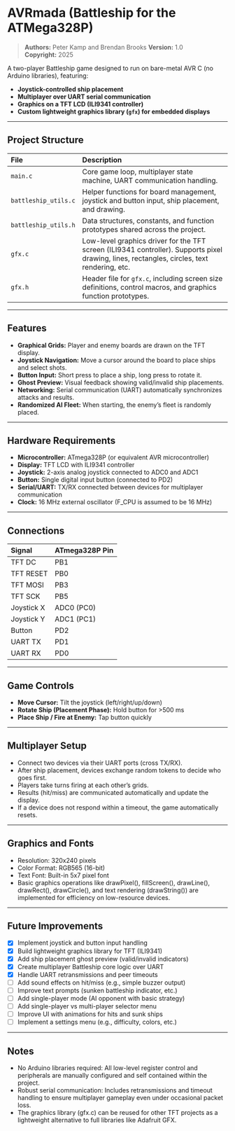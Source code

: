 # AVRmada (Battleship for the ATMega328P)

> **Authors:** Peter Kamp and Brendan Brooks
> **Version:** 1.0  
> **Copyright:** 2025

A two-player Battleship game designed to run on bare-metal AVR C (no Arduino libraries), featuring:
- **Joystick-controlled ship placement**
- **Multiplayer over UART serial communication**
- **Graphics on a TFT LCD (ILI9341 controller)**
- **Custom lightweight graphics library (`gfx`) for embedded displays**

---

## Project Structure

| File | Description |
|:---|:---|
| `main.c` | Core game loop, multiplayer state machine, UART communication handling. |
| `battleship_utils.c` | Helper functions for board management, joystick and button input, ship placement, and drawing. |
| `battleship_utils.h` | Data structures, constants, and function prototypes shared across the project. |
| `gfx.c` | Low-level graphics driver for the TFT screen (ILI9341 controller). Supports pixel drawing, lines, rectangles, circles, text rendering, etc. |
| `gfx.h` | Header file for `gfx.c`, including screen size definitions, control macros, and graphics function prototypes. |

---

## Features

- **Graphical Grids:** Player and enemy boards are drawn on the TFT display.
- **Joystick Navigation:** Move a cursor around the board to place ships and select shots.
- **Button Input:** Short press to place a ship, long press to rotate it.
- **Ghost Preview:** Visual feedback showing valid/invalid ship placements.
- **Networking:** Serial communication (UART) automatically synchronizes attacks and results.
- **Randomized AI Fleet:** When starting, the enemy’s fleet is randomly placed.

---

## Hardware Requirements

- **Microcontroller:** ATmega328P (or equivalent AVR microcontroller)
- **Display:** TFT LCD with ILI9341 controller
- **Joystick:** 2-axis analog joystick connected to ADC0 and ADC1
- **Button:** Single digital input button (connected to PD2)
- **Serial/UART:** TX/RX connected between devices for multiplayer communication
- **Clock:** 16 MHz external oscillator (F_CPU is assumed to be 16 MHz)

---

## Connections

| Signal | ATmega328P Pin |
|:---|:---|
| TFT DC | PB1 |
| TFT RESET | PB0 |
| TFT MOSI | PB3 |
| TFT SCK | PB5 |
| Joystick X | ADC0 (PC0) |
| Joystick Y | ADC1 (PC1) |
| Button | PD2 |
| UART TX | PD1 |
| UART RX | PD0 |

---

## Game Controls

- **Move Cursor:** Tilt the joystick (left/right/up/down)
- **Rotate Ship (Placement Phase):** Hold button for >500 ms
- **Place Ship / Fire at Enemy:** Tap button quickly

---

## Multiplayer Setup
- Connect two devices via their UART ports (cross TX/RX).
- After ship placement, devices exchange random tokens to decide who goes first.
- Players take turns firing at each other’s grids.
- Results (hit/miss) are communicated automatically and update the display.
- If a device does not respond within a timeout, the game automatically resets.

---

## Graphics and Fonts

- Resolution: 320x240 pixels
- Color Format: RGB565 (16-bit)
- Text Font: Built-in 5x7 pixel font
- Basic graphics operations like drawPixel(), fillScreen(), drawLine(), drawRect(), drawCircle(), and text rendering (drawString()) are implemented for efficiency on low-resource devices.

---

## Future Improvements

- [x] Implement joystick and button input handling
- [x] Build lightweight graphics library for TFT (ILI9341)
- [x] Add ship placement ghost preview (valid/invalid indicators)
- [x] Create multiplayer Battleship core logic over UART
- [x] Handle UART retransmissions and peer timeouts
- [ ] Add sound effects on hit/miss (e.g., simple buzzer output)
- [ ] Improve text prompts (sunken battleship indicator, etc.)
- [ ] Add single-player mode (AI opponent with basic strategy)
- [ ] Add single-player vs multi-player selector menu
- [ ] Improve UI with animations for hits and sunk ships
- [ ] Implement a settings menu (e.g., difficulty, colors, etc.)

---

## Notes
- No Arduino libraries required: All low-level register control and peripherals are manually configured and self contained within the project.
- Robust serial communication: Includes retransmissions and timeout handling to ensure multiplayer gameplay even under occasional packet loss.
- The graphics library (gfx.c) can be reused for other TFT projects as a lightweight alternative to full libraries like Adafruit GFX.
